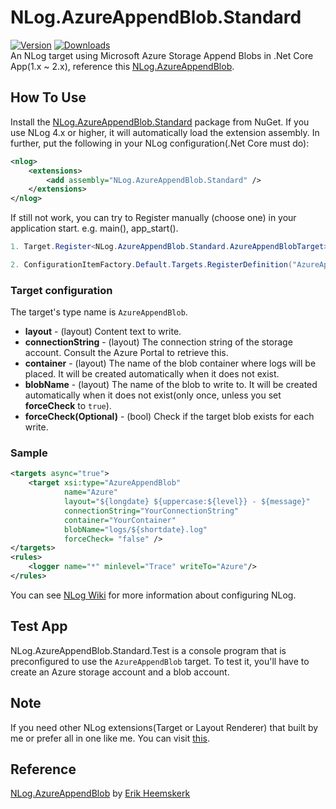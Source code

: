 # NLog.AzureAppendBlob.Standard
[![Version](https://img.shields.io/nuget/vpre/NLog.AzureAppendBlob.Standard.svg)](https://www.nuget.org/packages/NLog.AzureAppendBlob.Standard) 
[![Downloads](https://img.shields.io/nuget/dt/NLog.AzureAppendBlob.Standard.svg)](https://www.nuget.org/packages/NLog.AzureAppendBlob.Standard)  
An NLog target using Microsoft Azure Storage Append Blobs in .Net Core App(1.x ~ 2.x), reference this [NLog.AzureAppendBlob](https://github.com/heemskerkerik/NLog.AzureAppendBlob).

## How To Use ##
Install the [NLog.AzureAppendBlob.Standard](https://www.nuget.org/packages/NLog.AzureAppendBlob.Standard/) package from NuGet. If you use NLog 4.x or higher, it will automatically load the extension assembly. In further, put the following in your NLog configuration(.Net Core must do):

```xml
<nlog>
    <extensions>
        <add assembly="NLog.AzureAppendBlob.Standard" />
    </extensions>
</nlog>
```

If still not work, you can try to Register manually (choose one) in your application start. e.g. main(), app_start().  
```C#
1. Target.Register<NLog.AzureAppendBlob.Standard.AzureAppendBlobTarget>("AzureAppendBlob"); //generic
```
```C#
2. ConfigurationItemFactory.Default.Targets.RegisterDefinition("AzureAppendBlob", typeof(NLog.AzureAppendBlob.Standard.AzureAppendBlobTarget)); //old syntax
```  

### Target configuration ###
The target's type name is ``AzureAppendBlob``.

* **layout** - (layout) Content text to write.
* **connectionString** - (layout) The connection string of the storage account. Consult the Azure Portal to retrieve this.
* **container** - (layout) The name of the blob container where logs will be placed. It will be created automatically when it does not exist.
* **blobName** - (layout) The name of the blob to write to. It will be created automatically when it does not exist(only once, unless you set **forceCheck** to ``true``).
* **forceCheck(Optional)** - (bool) Check if the target blob exists for each write.

### Sample ###

```xml
<targets async="true">
    <target xsi:type="AzureAppendBlob" 
            name="Azure" 
            layout="${longdate} ${uppercase:${level}} - ${message}" 
            connectionString="YourConnectionString" 
            container="YourContainer" 
            blobName="logs/${shortdate}.log" 
            forceCheck= "false" />
</targets>
<rules>
    <logger name="*" minlevel="Trace" writeTo="Azure"/>
</rules>
```

You can see [NLog Wiki](https://github.com/NLog/NLog) for more information about configuring NLog.


## Test App ##
NLog.AzureAppendBlob.Standard.Test is a console program that is preconfigured to use the ``AzureAppendBlob`` target. To test it, you'll have to create an Azure storage account and a blob account.

## Note ##
If you need other NLog extensions(Target or Layout Renderer) that built by me or prefer all in one like me. You can visit [this](https://www.nuget.org/profiles/CoCo).

## Reference ##  
[NLog.AzureAppendBlob](https://github.com/heemskerkerik/NLog.AzureAppendBlob) by [Erik Heemskerk](https://github.com/heemskerkerik)
